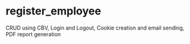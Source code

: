# register_employee
CRUD using CBV, Login and Logout, Cookie creation and email sending, PDF report generation
